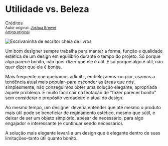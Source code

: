 Utilidade vs. Beleza
============================
Créditos<br/>
<small>Autor original: [Joshua Brewer](http://jbrewer.me/)<br/>[Artigo original](http://52weeksofux.com/post/372655370/utility-vs-beauty)</small>

![Escrivaninha de escritor cheia de livros](http://media.tumblr.com/tumblr_kxdr2xiI6w1qz7ace.jpg "Escrivaninha de escritor cheia de livros")

Um bom designer sempre trabalha para manter a forma, função e qualidade estética de um design em equilíbrio durante o tempo do projeto. Só porque algo parece bonito, não quer dizer que ele é útil. E só porque algo é útil, não quer dizer que ela é bonita.

Mais frequente que queiramos adimitir, embelezamos&ndash;ou pior, usamos a tendência atual mais popular&ndash;para esconder as áreas que nós, simplesmente, não conseguimos obter uma solução elegante, apropriada àquele problema. É muito fácil cair na tentação de "fazer parecer bonito" sem considerar o propósito verdadeiro e atual do design.

Ao mesmo tempo, um designer deveria entender que até mesmo o produto mais útil pode se beneficiar de reginamento estético, mesmo que sútil, e deixar de ser um objeto simplório, apesar de necessário, para algo engajador e interessante (e continuar sendo necessário).

A solução mais elegante levará a um design que é elegante dentro de suas limitações&ndash;tanto útil quanto bonito.
